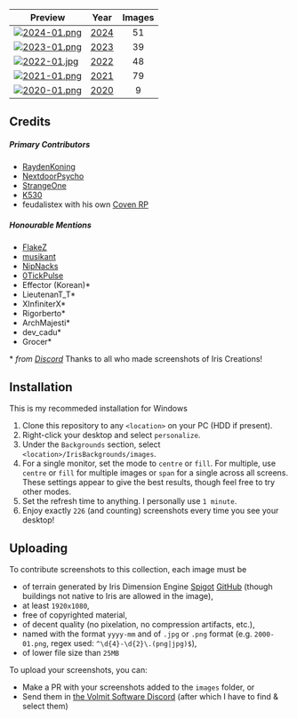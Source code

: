 <!-- BEGIN IMAGES -->
| Preview | Year | Images |
|---|:---:|:---:|
| [![2024-01.png](images/2024-01.png)](./images_2024.md) | <a href='./images_2024.md'>2024</a> | 51 |
| [![2023-01.png](images/2023-01.png)](./images_2023.md) | <a href='./images_2023.md'>2023</a> | 39 |
| [![2022-01.jpg](images/2022-01.jpg)](./images_2022.md) | <a href='./images_2022.md'>2022</a> | 48 |
| [![2021-01.png](images/2021-01.png)](./images_2021.md) | <a href='./images_2021.md'>2021</a> | 79 |
| [![2020-01.png](images/2020-01.png)](./images_2020.md) | <a href='./images_2020.md'>2020</a> | 9 |
<!-- END IMAGES -->

## Credits

##### Primary Contributors
- [RaydenKoning](https://github.com/RaydenKonig/)
- [NextdoorPsycho](https://github.com/nextdoorpsycho)
- [StrangeOne](https://github.com/StrangeOne101)
- [K530](https://github.com/K530-hub)
- feudalistex with his own [Coven RP](https://discord.gg/u7AySgNf)

##### Honourable Mentions
- [FlakeZ](https://github.com/SFlakeZ)
- [musikant](https://GHsorryiwon12345)
- [NipNacks](https://github.com/NipNacks)
- [0TickPulse](https://github.com/0tickpulse)
- Effector (Korean)\*
- LieutenanT_T\*
- XInfiniterX\*
- Rigorberto\*
- ArchMajesti\*
- dev_cadu\*
- Grocer\*

\* *from [Discord](discord.gg/volmit)*
Thanks to all who made screenshots of Iris Creations!
## Installation

This is my recommeded installation for Windows

1. Clone this repository to any `<location>` on your PC (HDD if present).
2. Right-click your desktop and select `personalize`.
3. Under the `Backgrounds` section, select `<location>/IrisBackgrounds/images`.
4. For a single monitor, set the mode to `centre` or `fill`. For multiple, use `centre` or `fill` for multiple images or `span` for a single across all screens. These settings appear to give the best results, though feel free to try other modes.
5. Set the refresh time to anything. I personally use `1 minute`.
6. Enjoy exactly <!-- BEGIN COUNT -->`226`<!-- END COUNT --> (and counting) screenshots every time you see your desktop!

## Uploading
To contribute screenshots to this collection, each image must be
- of terrain generated by Iris Dimension Engine [Spigot](https://www.spigotmc.org/resources/iris-dimension-engine.84586/) [GitHub](https://www.github.com/VolmitSoftware/Iris) (though buildings not native to Iris are allowed in the image),
- at least `1920x1080`,
- free of copyrighted material,
- of decent quality (no pixelation, no compression artifacts, etc.),
- named with the format `yyyy-mm` and of `.jpg` or `.png` format (e.g. `2000-01.png`, regex used: `^\d{4}-\d{2}\.(png|jpg)$`),
- of lower file size than `25MB`

To upload your screenshots, you can:
- Make a PR with your screenshots added to the `images` folder, or
- Send them in [the Volmit Software Discord](https://discord.gg/Volmit) (after which I have to find & select them)
